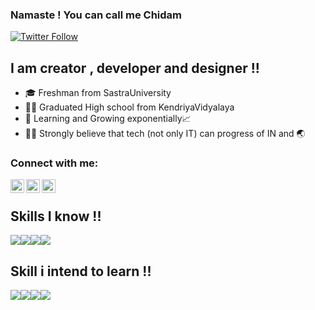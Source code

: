 ### Namaste ! You can call me Chidam 
[![Twitter Follow](https://img.shields.io/twitter/follow/chidam333?color=1DA1F2&logo=twitter&style=for-the-badge)](https://twitter.com/Chidam333)
## I am creator , developer and designer !!
- 🎓 Freshman from SastraUniversity
- 👨‍🎓 Graduated High school from KendriyaVidyalaya
- 🌱 Learning and Growing exponentially📈
- 👩‍💻 Strongly believe that tech (not only IT) can progress of IN and 🌏

### Connect with me:
[<img align="left" alt="codeSTACKr | YouTube" width="22px" src="https://cdn.jsdelivr.net/npm/simple-icons@v3/icons/youtube.svg" />][youtube]
[<img align="left" alt="codeSTACKr | Twitter" width="22px" src="https://cdn.jsdelivr.net/npm/simple-icons@v3/icons/twitter.svg" />][twitter]
[<img align="left" alt="codeSTACKr | LinkedIn" width="22px" src="https://cdn.jsdelivr.net/npm/simple-icons@v3/icons/linkedin.svg" />][linkedin]
<br />

</details>

[twitter]: https://twitter.com/Chidam333
[youtube]: https://www.youtube.com/channel/UCouE2kqMANoTKFONvI2XS2A
[linkedin]: https://www.linkedin.com/in/chidambara-nathan-s-936475167/

## Skills I know !!

![](https://img.icons8.com/color/64/000000/python.png)![](https://img.icons8.com/color/64/000000/mysql-logo.png)![](https://img.icons8.com/color/64/000000/html-5.png)![](https://img.icons8.com/color/64/000000/bootstrap.png)

## Skill i intend to learn !!
![](https://img.icons8.com/color/64/000000/c.png)![](https://img.icons8.com/color/64/000000/javascript.png)![](https://img.icons8.com/color/64/000000/bitcoin.png)![](https://img.icons8.com/fluency/64/000000/ethereum.png)



